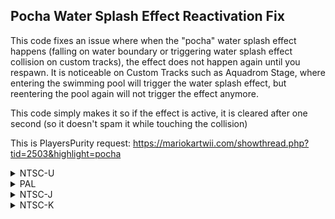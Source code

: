 ## Pocha Water Splash Effect Reactivation Fix

This code fixes an issue where when the "pocha" water splash effect happens (falling on water boundary or triggering water splash effect collision on custom tracks), the effect does not happen again until you respawn. It is noticeable on Custom Tracks such as Aquadrom Stage, where entering the swimming pool will trigger the water splash effect, but reentering the pool again will not trigger the effect anymore.

This code simply makes it so if the effect is active, it is cleared after one second (so it doesn't spam it while touching the collision)

This is PlayersPurity request: https://mariokartwii.com/showthread.php?tid=2503&highlight=pocha


<details>
<summary>NTSC-U</summary>

```powerpc
C2696F20 00000006
8BE30078 2C1F0000
4182001C 8BE3000E
3BFF0001 2C1F003C
4180000C 3BE00000
9BE30078 9BE3000E
7C7F1B78 00000000
```
</details>

<details>
<summary>PAL</summary>

```powerpc
C269B3A8 00000006
8BE30078 2C1F0000
4182001C 8BE3000E
3BFF0001 2C1F003C
4180000C 3BE00000
9BE30078 9BE3000E
7C7F1B78 00000000
```
</details>

<details>
<summary>NTSC-J</summary>

```powerpc
C269AA14 00000006
8BE30078 2C1F0000
4182001C 8BE3000E
3BFF0001 2C1F003C
4180000C 3BE00000
9BE30078 9BE3000E
7C7F1B78 00000000
```
</details>

<details>
<summary>NTSC-K</summary>

```powerpc
C2689750 00000006
8BE30078 2C1F0000
4182001C 8BE3000E
3BFF0001 2C1F003C
4180000C 3BE00000
9BE30078 9BE3000E
7C7F1B78 00000000
```
</details>
